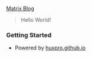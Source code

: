 [Matrix Blog](https://road2goals.github.io/)

> Hello World!

### Getting Started
- Powered by [huxpro.github.io](https://github.com/Huxpro/huxpro.github.io)


